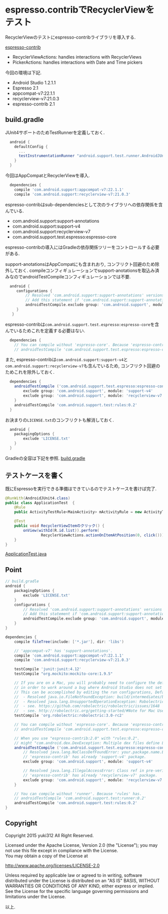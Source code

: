 # espresso.contribでRecyclerViewをテスト

RecyclerViewのテストにespresso-contribライブラリを導入する.

[espresso-contrib](https://code.google.com/p/android-test-kit/wiki/ReleaseNotes#Version_2.0_(Released_on:_2014.12.19))

 - RecyclerViewActions: handles interactions with RecyclerViews
 - PickerActions: handles interactions with Date and Time pickers

今回の環境は下記.

 - Android Studio 1.2.1.1
 - Espresso 2.1
 - appcompat-v7:22.1.1
 - recyclerview-v7:21.0.3
 - espresso-contrib 2.1


## build.gradle

JUnit4サポートのためTestRunnerを定義しておく.

```gradle
  android {
    defaultConfig {
      ...
      testInstrumentationRunner "android.support.test.runner.AndroidJUnitRunner"
    }
  }
```

今回はAppCompatとRecyclerViewを導入.

```gradle
  dependencies {
    compile 'com.android.support:appcompat-v7:22.1.1'
    compile 'com.android.support:recyclerview-v7:21.0.3'
```

espresso-contribはsub-dependenciesとして次のライブラリへの依存関係を含んでいる.

 - com.android.support:support-annotations
 - com.android.support:support-v4
 - com.android.support:recyclerview-v7
 - com.android.support.test.espresso:espresso-core

espresso-contribの導入にはGradleの依存関係ツリーをコントロールする必要がある.

support-anotationsはAppCompatにも含まれおり, コンフリクト回避のため除外しておく.
compileコンフィギュレーションでsupport-anotationsを取込み済みなのでandroidTestCompileコンフィギュレーションでは不要.

```gradle
  android {
     configurations {
         // Resolved 'com.android.support:support-annotations' versions for app (xx.x.x) and test app (xx.x.x) differ.
         // Add this statement if 'com.android.support:support-annotations:x.x.x' dependencies was already defined in compile configuration.
         androidTestCompile.exclude group: 'com.android.support', module: 'support-annotations'
     }
   }
```

espresso-contribは`com.android.support.test.espresso:espresso-core`を含んでいるためこれを定義する必要はない.

```gradle
  dependencies {
    // You can compile without 'espresso-core'. Because 'espresso-contrib' has.
    // androidTestCompile 'com.android.support.test.espresso:espresso-core:2.1'
```

また, espresso-contribは`com.android.support:support-v4`と`com.android.support:recyclerview-v7`も含んでいるため,
コンフリクト回避のためこれを除外しておく.

```gradle
  dependencies {
    androidTestCompile ('com.android.support.test.espresso:espresso-contrib:2.1') {
        exclude group: 'com.android.support', module: 'support-v4'
        exclude group: 'com.android.support', module: 'recyclerview-v7'
    }
    androidTestCompile 'com.android.support.test:rules:0.2'
  }
```

お決まりの`LICENSE.txt`のコンフリクトも解消しておく.

```gradle
  android {
    packagingOptions {
        exclude 'LICENSE.txt'
    }
  }
```

Gradleの全容は下記を参照.
[build.gradle](https://github.com/YukiMatsumura/EspressoContribSample/blob/master/app/build.gradle)


## テストケースを書く

既にEspressoを実行できる準備はできているのでテストケースを書けば完了.

```java
@RunWith(AndroidJUnit4.class)
public class ApplicationTest  {
    @Rule
    public ActivityTestRule<MainActivity> mActivityRule = new ActivityTestRule<>(MainActivity.class);

    @Test
    public void RecyclerViewItemのクリック() {
        onView(withId(R.id.list)).perform(
                RecyclerViewActions.actionOnItemAtPosition(0, click()));
    }
}
```

[ApplicationTest.java](https://github.com/YukiMatsumura/EspressoContribSample/blob/master/app/src/androidTest/java/yuki/m/android/espressocontribsample/ApplicationTest.java)

## Point

```gradle
// build.gradle
android {
    packagingOptions {
        exclude 'LICENSE.txt'
    }
    configurations {
        // Resolved 'com.android.support:support-annotations' versions for app (22.1.1) and test app (22.0.0) differ.
        // Add this statement if 'com.android.support:support-annotations:x.x.x' dependencies was already defined in compile configuration.
        androidTestCompile.exclude group: 'com.android.support', module: 'support-annotations'
    }
}

dependencies {
    compile fileTree(include: ['*.jar'], dir: 'libs')

    // 'appcompat-v7' has 'support-annotations'.
    compile 'com.android.support:appcompat-v7:22.1.1'
    compile 'com.android.support:recyclerview-v7:21.0.3'

    testCompile 'junit:junit:4.12'
    testCompile "org.mockito:mockito-core:1.9.5"

    // If you are on a Mac, you will probably need to configure the default JUnit test runner configuration
    // in order to work around a bug where Android Studio does not set the working directory to the module being tested.
    // This can be accomplished by editing the run configurations, Defaults -> JUnit and changing the working directory value to $MODULE_DIR$.
    //  - Resolved java.io.FileNotFoundException: build/intermediates/bundles/debug/AndroidManifest.xml (No such file or directory)
    //  - Resolved java.lang.UnsupportedOperationException: Robolectric does not support API level 1.
    //  - see. https://github.com/robolectric/robolectric/issues/1648
    //  - see. http://robolectric.org/getting-started/#Note for Mac Users
    testCompile 'org.robolectric:robolectric:3.0-rc2'

    // You can compile without 'espresso-core'. Because 'espresso-contrib' has.
    // androidTestCompile 'com.android.support.test.espresso:espresso-core:2.1'

    // When you use "espresso-contrib:2.0" with "rules:0.2".
    // might "com.android.dex.DexException: Multiple dex files define Landroid/support/test/BuildConfig;" occur.
    androidTestCompile ('com.android.support.test.espresso:espresso-contrib:2.1') {
        // Resolved java.lang.NoClassDefFoundError: your.package.name.EspressoTargetActivity
        // 'espresso-contrib' has already 'support-v4' package.
        exclude group: 'com.android.support', module: 'support-v4'

        // Resolved java.lang.IllegalAccessError: Class ref in pre-verified class resolved to unexpected implementation
        // 'espresso-contrib' has already 'recyclerview-v7' package.
        exclude group: 'com.android.support', module: 'recyclerview-v7'
    }

    // You can compile without 'runner'. Because 'rules' has.
    // androidTestCompile 'com.android.support.test:runner:0.2'
    androidTestCompile 'com.android.support.test:rules:0.2'
}
```

## Copyright 

Copyright 2015 yuki312 All Right Reserved. 

Licensed under the Apache License, Version 2.0 (the "License"); 
you may not use this file except in compliance with the License.   
You may obtain a copy of the License at 
 
  http://www.apache.org/licenses/LICENSE-2.0 
 
Unless required by applicable law or agreed to in writing, software 
distributed under the License is distributed on an "AS IS" BASIS, 
WITHOUT WARRANTIES OR CONDITIONS OF ANY KIND, either express or implied. 
See the License for the specific language governing permissions and 
limitations under the License. 

以上.